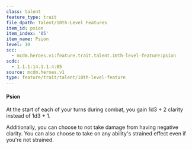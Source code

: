 ```yaml
---
class: talent
feature_type: trait
file_dpath: Talent/10th-Level Features
item_id: psion
item_index: '05'
item_name: Psion
level: 10
scc:
  - mcdm.heroes.v1:feature.trait.talent.10th-level-feature:psion
scdc:
  - 1.1.1:14.1.1.4:05
source: mcdm.heroes.v1
type: feature/trait/talent/10th-level-feature
---
```


#### Psion

At the start of each of your turns during combat, you gain 1d3 + 2 clarity instead of 1d3 + 1.

Additionally, you can choose to not take damage from having negative clarity. You can also choose to take on any ability's strained effect even if you're not strained.
